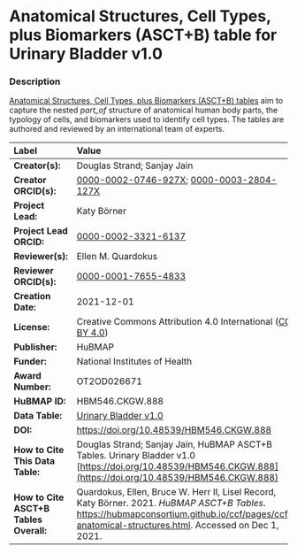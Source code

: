 # Anatomical Structures, Cell Types, plus Biomarkers (ASCT+B) table for Urinary Bladder v1.0

### Description
[Anatomical Structures, Cell Types, plus Biomarkers (ASCT+B) tables](https://hubmapconsortium.github.io/ccf/pages/ccf-anatomical-structures.html) aim to capture the nested *part_of* structure of anatomical human body parts, the typology of cells, and biomarkers used to identify cell types. The tables are authored and reviewed by an international team of experts.

| Label | Value |
| :------------- |:-------------|
| **Creator(s):** | Douglas Strand; Sanjay Jain |
| **Creator ORCID(s):** | [0000-0002-0746-927X](https://orcid.org/0000-0002-0746-927X); [0000-0003-2804-127X](https://orcid.org/0000-0003-2804-127X) |
| **Project Lead:** | Katy B&ouml;rner |
| **Project Lead ORCID:** | [0000-0002-3321-6137](https://orcid.org/0000-0002-3321-6137) |
| **Reviewer(s):** | Ellen M. Quardokus  |
| **Reviewer ORCID(s):** | [0000-0001-7655-4833](https://orcid.org/0000-0001-7655-4833) |
| **Creation Date:** | 2021-12-01 |
| **License:** | Creative Commons Attribution 4.0 International ([CC BY 4.0](https://creativecommons.org/licenses/by/4.0/)) |
| **Publisher:** | HuBMAP |
| **Funder:** | National Institutes of Health |
| **Award Number:** | OT2OD026671 |
| **HuBMAP ID:** | HBM546.CKGW.888 |
| **Data Table:** | [Urinary Bladder v1.0](https://hubmapconsortium.github.io/ccf-releases/v1.1/asct-b/ASCT-B_VH_Urinary_Bladder.csv)  |
| **DOI:** | https://doi.org/10.48539/HBM546.CKGW.888 |
| **How to Cite This Data Table:** | Douglas Strand; Sanjay Jain, HuBMAP ASCT+B Tables. Urinary Bladder v1.0 [https://doi.org/10.48539/HBM546.CKGW.888](https://doi.org/10.48539/HBM546.CKGW.888) |
| **How to Cite ASCT+B Tables Overall:** | Quardokus, Ellen, Bruce W. Herr II, Lisel Record, Katy B&ouml;rner. 2021. *HuBMAP ASCT+B Tables*. https://hubmapconsortium.github.io/ccf/pages/ccf-anatomical-structures.html. Accessed on Dec 1, 2021. |

